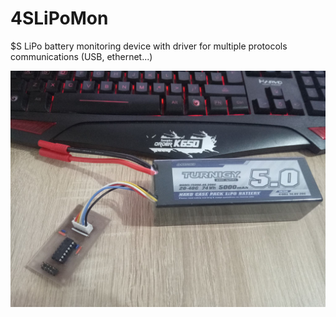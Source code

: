 # 4SLiPoMon

$S LiPo battery monitoring device with driver for multiple protocols communications (USB, ethernet...)

![alt](https://github.com/scorpionipx/4SLiPoMon/blob/develop/lipo.jpg?raw=true)
